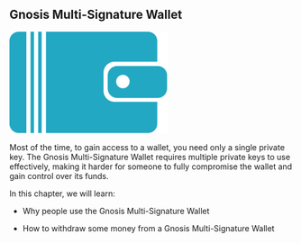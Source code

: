 ## Gnosis Multi-Signature Wallet

![](/assets/icon-wallet-big.svg)

Most of the time, to gain access to a wallet, you need only a single private key. The Gnosis Multi-Signature Wallet requires multiple private keys to use effectively, making it harder for someone to fully compromise the wallet and gain control over its funds.

In this chapter, we will learn:

- Why people use the Gnosis Multi-Signature Wallet

- How to withdraw some money from a Gnosis Multi-Signature Wallet